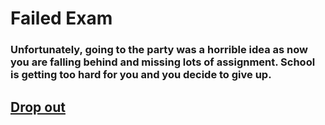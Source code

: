 # Failed Exam

### Unfortunately, going to the party was a horrible idea as now you are falling behind and missing lots of assignment. School is getting too hard for you and you decide to give up.

## [Drop out](dropped-out.md)

